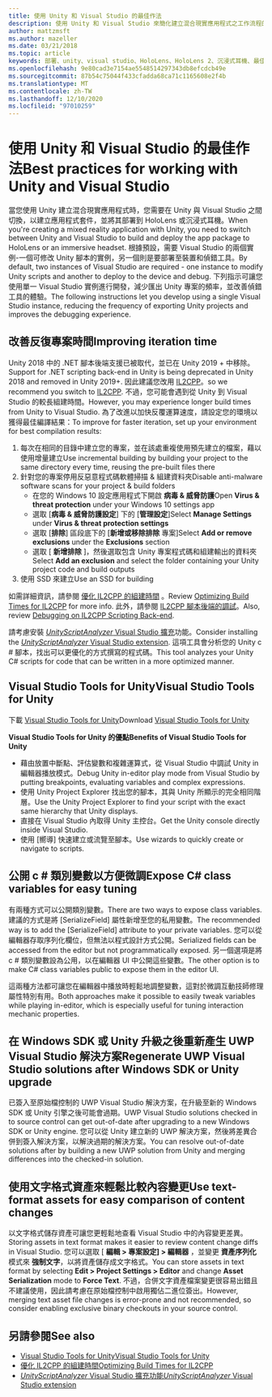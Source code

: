 ```yaml
---
title: 使用 Unity 和 Visual Studio 的最佳作法
description: 使用 Unity 和 Visual Studio 來簡化建立混合現實應用程式之工作流程的秘訣和訣竅。
author: mattzmsft
ms.author: mazeller
ms.date: 03/21/2018
ms.topic: article
keywords: 部署、unity、visual studio、HoloLens、HoloLens 2、沉浸式耳機、最佳作法、混合現實耳機、windows mixed reality 耳機、虛擬實境耳機、UWP、Visual Studio Tools Windows SDK
ms.openlocfilehash: 9e80cad3e7154ae5548514297343db8efcdcb49e
ms.sourcegitcommit: 87b54c75044f433cfadda68ca71c1165608e2f4b
ms.translationtype: MT
ms.contentlocale: zh-TW
ms.lasthandoff: 12/10/2020
ms.locfileid: "97010259"
---
```

# <a name="best-practices-for-working-with-unity-and-visual-studio"></a><span data-ttu-id="f7de7-104">使用 Unity 和 Visual Studio 的最佳作法</span><span class="sxs-lookup"><span data-stu-id="f7de7-104">Best practices for working with Unity and Visual Studio</span></span>

<span data-ttu-id="f7de7-105">當您使用 Unity 建立混合現實應用程式時，您需要在 Unity 與 Visual Studio 之間切換，以建立應用程式套件，並將其部署到 HoloLens 或沉浸式耳機。</span><span class="sxs-lookup"><span data-stu-id="f7de7-105">When you're creating a mixed reality application with Unity, you need to switch between Unity and Visual Studio to build and deploy the app package to HoloLens or an immersive headset.</span></span> <span data-ttu-id="f7de7-106">根據預設，需要 Visual Studio 的兩個實例-一個可修改 Unity 腳本的實例，另一個則是要部署至裝置和偵錯工具。</span><span class="sxs-lookup"><span data-stu-id="f7de7-106">By default, two instances of Visual Studio are required - one instance to modify Unity scripts and another to deploy to the device and debug.</span></span> <span data-ttu-id="f7de7-107">下列指示可讓您使用單一 Visual Studio 實例進行開發，減少匯出 Unity 專案的頻率，並改善偵錯工具的體驗。</span><span class="sxs-lookup"><span data-stu-id="f7de7-107">The following instructions let you develop using a single Visual Studio instance, reducing the frequency of exporting Unity projects and improves the debugging experience.</span></span>

## <a name="improving-iteration-time"></a><span data-ttu-id="f7de7-108">改善反復專案時間</span><span class="sxs-lookup"><span data-stu-id="f7de7-108">Improving iteration time</span></span>

<span data-ttu-id="f7de7-109">Unity 2018 中的 .NET 腳本後端支援已被取代，並已在 Unity 2019 + 中移除。</span><span class="sxs-lookup"><span data-stu-id="f7de7-109">Support for .NET scripting back-end in Unity is being deprecated in Unity 2018 and removed in Unity 2019+.</span></span> <span data-ttu-id="f7de7-110">因此建議您改用 [IL2CPP](https://docs.unity3d.com/Manual/IL2CPP.html)。</span><span class="sxs-lookup"><span data-stu-id="f7de7-110">so we recommend you switch to [IL2CPP](https://docs.unity3d.com/Manual/IL2CPP.html).</span></span> <span data-ttu-id="f7de7-111">不過，您可能會遇到從 Unity 到 Visual Studio 的較長組建時間。</span><span class="sxs-lookup"><span data-stu-id="f7de7-111">However, you may experience longer build times from Unity to Visual Studio.</span></span> <span data-ttu-id="f7de7-112">為了改進以加快反覆運算速度，請設定您的環境以獲得最佳編譯結果：</span><span class="sxs-lookup"><span data-stu-id="f7de7-112">To improve for faster iteration, set up your environment for best compilation results:</span></span>

1) <span data-ttu-id="f7de7-113">每次在相同的目錄中建立您的專案，並在該處重複使用預先建立的檔案，藉以使用增量建立</span><span class="sxs-lookup"><span data-stu-id="f7de7-113">Use incremental building by building your project to the same directory every time, reusing the pre-built files there</span></span>
2) <span data-ttu-id="f7de7-114">針對您的專案停用反惡意程式碼軟體掃描 & 組建資料夾</span><span class="sxs-lookup"><span data-stu-id="f7de7-114">Disable anti-malware software scans for your project & build folders</span></span>
   - <span data-ttu-id="f7de7-115">在您的 Windows 10 設定應用程式下開啟 **病毒 & 威脅防護**</span><span class="sxs-lookup"><span data-stu-id="f7de7-115">Open **Virus & threat protection** under your Windows 10 settings app</span></span>
   - <span data-ttu-id="f7de7-116">選取 [**病毒 & 威脅防護設定**] 下的 [**管理設定**]</span><span class="sxs-lookup"><span data-stu-id="f7de7-116">Select **Manage Settings** under **Virus & threat protection settings**</span></span>
   - <span data-ttu-id="f7de7-117">選取 [**排除**] 區段底下的 [**新增或移除排除** 專案]</span><span class="sxs-lookup"><span data-stu-id="f7de7-117">Select **Add or remove exclusions** under the **Exclusions** section</span></span>
   - <span data-ttu-id="f7de7-118">選取 [ **新增排除** ]，然後選取包含 Unity 專案程式碼和組建輸出的資料夾</span><span class="sxs-lookup"><span data-stu-id="f7de7-118">Select **Add an exclusion** and select the folder containing your Unity project code and build outputs</span></span>
3) <span data-ttu-id="f7de7-119">使用 SSD 來建立</span><span class="sxs-lookup"><span data-stu-id="f7de7-119">Use an SSD for building</span></span>

<span data-ttu-id="f7de7-120">如需詳細資訊，請參閱 [優化 IL2CPP 的組建時間](https://docs.unity3d.com/Manual/IL2CPP-OptimizingBuildTimes.html) 。</span><span class="sxs-lookup"><span data-stu-id="f7de7-120">Review [Optimizing Build Times for IL2CPP](https://docs.unity3d.com/Manual/IL2CPP-OptimizingBuildTimes.html) for more info.</span></span> <span data-ttu-id="f7de7-121">此外，請參閱 [IL2CPP 腳本後端的調試](https://docs.unity3d.com/Manual/windowsstore-debugging-il2cpp.html)。</span><span class="sxs-lookup"><span data-stu-id="f7de7-121">Also, review [Debugging on IL2CPP Scripting Back-end](https://docs.unity3d.com/Manual/windowsstore-debugging-il2cpp.html).</span></span>

<span data-ttu-id="f7de7-122">請考慮安裝 [ *UnityScriptAnalyzer* Visual Studio 擴充](https://github.com/Microsoft/MixedRealityCompanionKit/tree/master/UnityScriptAnalyzer)功能。</span><span class="sxs-lookup"><span data-stu-id="f7de7-122">Consider installing the [*UnityScriptAnalyzer* Visual Studio extension](https://github.com/Microsoft/MixedRealityCompanionKit/tree/master/UnityScriptAnalyzer).</span></span> <span data-ttu-id="f7de7-123">這項工具會分析您的 Unity c # 腳本，找出可以更優化的方式撰寫的程式碼。</span><span class="sxs-lookup"><span data-stu-id="f7de7-123">This tool analyzes your Unity C# scripts for code that can be written in a more optimized manner.</span></span>

## <a name="visual-studio-tools-for-unity"></a><span data-ttu-id="f7de7-124">Visual Studio Tools for Unity</span><span class="sxs-lookup"><span data-stu-id="f7de7-124">Visual Studio Tools for Unity</span></span>

<span data-ttu-id="f7de7-125">下載 [Visual Studio Tools for Unity](https://docs.microsoft.com/visualstudio/cross-platform/getting-started-with-visual-studio-tools-for-unity)</span><span class="sxs-lookup"><span data-stu-id="f7de7-125">Download [Visual Studio Tools for Unity](https://docs.microsoft.com/visualstudio/cross-platform/getting-started-with-visual-studio-tools-for-unity)</span></span>

<span data-ttu-id="f7de7-126">**Visual Studio Tools for Unity 的優點**</span><span class="sxs-lookup"><span data-stu-id="f7de7-126">**Benefits of Visual Studio Tools for Unity**</span></span>
* <span data-ttu-id="f7de7-127">藉由放置中斷點、評估變數和複雜運算式，從 Visual Studio 中調試 Unity in 編輯器播放模式。</span><span class="sxs-lookup"><span data-stu-id="f7de7-127">Debug Unity in-editor play mode from Visual Studio by putting breakpoints, evaluating variables and complex expressions.</span></span>
* <span data-ttu-id="f7de7-128">使用 Unity Project Explorer 找出您的腳本，其與 Unity 所顯示的完全相同階層。</span><span class="sxs-lookup"><span data-stu-id="f7de7-128">Use the Unity Project Explorer to find your script with the exact same hierarchy that Unity displays.</span></span>
* <span data-ttu-id="f7de7-129">直接在 Visual Studio 內取得 Unity 主控台。</span><span class="sxs-lookup"><span data-stu-id="f7de7-129">Get the Unity console directly inside Visual Studio.</span></span>
* <span data-ttu-id="f7de7-130">使用 [嚮導] 快速建立或流覽至腳本。</span><span class="sxs-lookup"><span data-stu-id="f7de7-130">Use wizards to quickly create or navigate to scripts.</span></span>

## <a name="expose-c-class-variables-for-easy-tuning"></a><span data-ttu-id="f7de7-131">公開 c # 類別變數以方便微調</span><span class="sxs-lookup"><span data-stu-id="f7de7-131">Expose C# class variables for easy tuning</span></span>

<span data-ttu-id="f7de7-132">有兩種方式可以公開類別變數。</span><span class="sxs-lookup"><span data-stu-id="f7de7-132">There are two ways to expose class variables.</span></span> <span data-ttu-id="f7de7-133">建議的方式是將 [SerializeField] 屬性新增至您的私用變數。</span><span class="sxs-lookup"><span data-stu-id="f7de7-133">The recommended way is to add the [SerializeField] attribute to your private variables.</span></span> <span data-ttu-id="f7de7-134">您可以從編輯器存取序列化欄位，但無法以程式設計方式公開。</span><span class="sxs-lookup"><span data-stu-id="f7de7-134">Serialized fields can be accessed from the editor but not programmatically exposed.</span></span>  <span data-ttu-id="f7de7-135">另一個選項是將 c # 類別變數設為公用，以在編輯器 UI 中公開這些變數。</span><span class="sxs-lookup"><span data-stu-id="f7de7-135">The other option is to make C# class variables public to expose them in the editor UI.</span></span> 

<span data-ttu-id="f7de7-136">這兩種方法都可讓您在編輯器中播放時輕鬆地調整變數，這對於微調互動技師修理屬性特別有用。</span><span class="sxs-lookup"><span data-stu-id="f7de7-136">Both approaches make it possible to easily tweak variables while playing in-editor, which is especially useful for tuning interaction mechanic properties.</span></span>

## <a name="regenerate-uwp-visual-studio-solutions-after-windows-sdk-or-unity-upgrade"></a><span data-ttu-id="f7de7-137">在 Windows SDK 或 Unity 升級之後重新產生 UWP Visual Studio 解決方案</span><span class="sxs-lookup"><span data-stu-id="f7de7-137">Regenerate UWP Visual Studio solutions after Windows SDK or Unity upgrade</span></span>

<span data-ttu-id="f7de7-138">已簽入至原始檔控制的 UWP Visual Studio 解決方案，在升級至新的 Windows SDK 或 Unity 引擎之後可能會過期。</span><span class="sxs-lookup"><span data-stu-id="f7de7-138">UWP Visual Studio solutions checked in to source control can get out-of-date after upgrading to a new Windows SDK or Unity engine.</span></span> <span data-ttu-id="f7de7-139">您可以從 Unity 建立新的 UWP 解決方案，然後將差異合併到簽入解決方案，以解決過期的解決方案。</span><span class="sxs-lookup"><span data-stu-id="f7de7-139">You can resolve out-of-date solutions after by building a new UWP solution from Unity and merging differences into the checked-in solution.</span></span>

## <a name="use-text-format-assets-for-easy-comparison-of-content-changes"></a><span data-ttu-id="f7de7-140">使用文字格式資產來輕鬆比較內容變更</span><span class="sxs-lookup"><span data-stu-id="f7de7-140">Use text-format assets for easy comparison of content changes</span></span>

<span data-ttu-id="f7de7-141">以文字格式儲存資產可讓您更輕鬆地查看 Visual Studio 中的內容變更差異。</span><span class="sxs-lookup"><span data-stu-id="f7de7-141">Storing assets in text format makes it easier to review content change diffs in Visual Studio.</span></span> <span data-ttu-id="f7de7-142">您可以選取 [ **編輯 > 專案設定] > 編輯器** ，並變更 **資產序列化** 模式來 **強制文字**，以將資產儲存成文字格式。</span><span class="sxs-lookup"><span data-stu-id="f7de7-142">You can store assets in text format by selecting **Edit > Project Settings > Editor** and change **Asset Serialization** mode to **Force Text**.</span></span> <span data-ttu-id="f7de7-143">不過，合併文字資產檔案變更很容易出錯且不建議使用，因此請考慮在原始檔控制中啟用獨佔二進位簽出。</span><span class="sxs-lookup"><span data-stu-id="f7de7-143">However, merging text asset file changes is error-prone and not recommended, so consider enabling exclusive binary checkouts in your source control.</span></span>

## <a name="see-also"></a><span data-ttu-id="f7de7-144">另請參閱</span><span class="sxs-lookup"><span data-stu-id="f7de7-144">See also</span></span>
- [<span data-ttu-id="f7de7-145">Visual Studio Tools for Unity</span><span class="sxs-lookup"><span data-stu-id="f7de7-145">Visual Studio Tools for Unity</span></span>](https://visualstudiogallery.msdn.microsoft.com/8d26236e-4a64-4d64-8486-7df95156aba9)
- [<span data-ttu-id="f7de7-146">優化 IL2CPP 的組建時間</span><span class="sxs-lookup"><span data-stu-id="f7de7-146">Optimizing Build Times for IL2CPP</span></span>](https://docs.unity3d.com/Manual/IL2CPP-OptimizingBuildTimes.html)
- [<span data-ttu-id="f7de7-147">*UnityScriptAnalyzer* Visual Studio 擴充功能</span><span class="sxs-lookup"><span data-stu-id="f7de7-147">*UnityScriptAnalyzer* Visual Studio extension</span></span>](https://github.com/Microsoft/MixedRealityCompanionKit/tree/master/UnityScriptAnalyzer)
